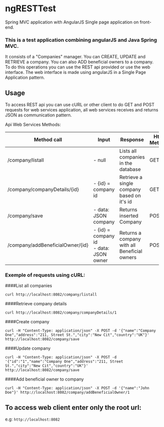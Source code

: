 # ngRESTTest
Spring MVC application with AngularJS Single page application on front-end.

### This is a test application combining angularJS and Java Spring MVC.
It consists of a "Companies" manager. You can CREATE, UPDATE and RETRIEVE a company.
You can also ADD beneficial owners to a company. To do this operations you can use
the REST api provided or use the web interface. The web interface is made using angularJS
in a Single Page Application pattern.


Usage
----

To access REST api you can use cURL or other client to do GET and POST requests for web services application,
all web services receives and returns JSON as communication pattern.

Api Web Services Methods:

Method call | Input | Response | Http Method
------------ |------------ | ------------- | -------------
/company/listall | - null |Lists all companies in the database | GET
/company/companyDetails/{id} | - {id} = company id | Retrieve a single company based on it's id | GET
/company/save | - data: JSON company | Returns inserted Company | POST
/company/addBeneficialOwner/{id} | - {id} = company id <br> - data: JSON owner | Returns a company with all Beneficial owners | POST



### Exemple of requests using cURL:
####List all companies

``curl http://localhost:8082/company/listall``

####Retrieve company details

``curl http://localhost:8082/company/companyDetails/1``

####Create company

``curl -H "Content-Type: application/json" -X POST -d '{"name":"Company One","address":"211, Street St.","city":"New Cit","country":"UK"}' http://localhost:8082/company/save``

####Update company

``curl -H "Content-Type: application/json" -X POST -d '{"id":"1","name":"Company One","address":"211, Street St.","city":"New Cit","country":"UK"}' http://localhost:8082/company/save``

####Add beneficial owner to company

``curl -H "Content-Type: application/json" -X POST -d '{"name":"John Doe"}' http://localhost:8082/company/addBeneficialOwner/1``


To access web client enter only the root url:
----
e.g: ``http://localhost:8082``
